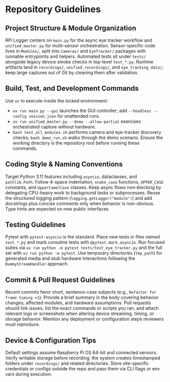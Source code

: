 # Repository Guidelines

## Project Structure & Module Organization
RPi Logger centers on `main.py` for the async eye tracker workflow and `unified_master.py` for multi-sensor orchestration. Sensor-specific code lives in `Modules/`, split into `Cameras/` and `EyeTracker/` packages with runnable entrypoints and helpers. Automated tests sit under `tests/` alongside legacy device smoke checks in top-level `test_*.py`. Runtime artifacts land in `recordings/`, `unified_recordings/`, and `eye_tracking_data/`; keep large captures out of Git by cleaning them after validation.

## Build, Test, and Development Commands
Use `uv` to execute inside the locked environment:
- `uv run main.py --gui` launches the GUI controller; add `--headless --config session.json` for unattended runs.
- `uv run unified_master.py --demo --allow-partial` exercises orchestrated capture without hardware.
- `bash test_all_modules.sh` performs camera and eye-tracker discovery checks; `bash demo_run.sh` walks through the demo scenario.
Ensure the working directory is the repository root before running these commands.

## Coding Style & Naming Conventions
Target Python 3.11 features including `asyncio`, dataclasses, and `pathlib.Path`. Follow 4-space indentation, `snake_case` functions, `UPPER_CASE` constants, and `UpperCamelCase` classes. Keep async flows non-blocking by delegating CPU-heavy work to background tasks or subprocesses. Reuse the structured logging pattern (`logging.getLogger("module")`) and add docstrings plus concise comments only when behavior is non-obvious. Type hints are expected on new public interfaces.

## Testing Guidelines
Pytest with `pytest-asyncio` is the standard. Place new tests in files named `test_*.py` and mark coroutine tests with `@pytest.mark.asyncio`. Run focused suites via `uv run python -m pytest tests/test_eye_tracker.py` and the full set with `uv run python -m pytest`. Use temporary directories (`tmp_path`) for generated media and stub hardware interactions following the `DummyStreamHandler` approach.

## Commit & Pull Request Guidelines
Recent commits favor short, sentence-case subjects (e.g., `Refactor for frame timing v1`). Provide a brief summary in the body covering behavior changes, affected modules, and hardware assumptions. Pull requests should link issues, list the exact commands or scripts you ran, and attach relevant logs or screenshots when altering device streaming, timing, or storage behavior. Mention any deployment or configuration steps reviewers must reproduce.

## Device & Configuration Tips
Default settings assume Raspberry Pi OS 64-bit and connected sensors. Verify writable storage before recording; the system creates timestamped folders under `recordings/` and related directories. Store site-specific credentials or configs outside the repo and pass them via CLI flags or env vars during execution.
